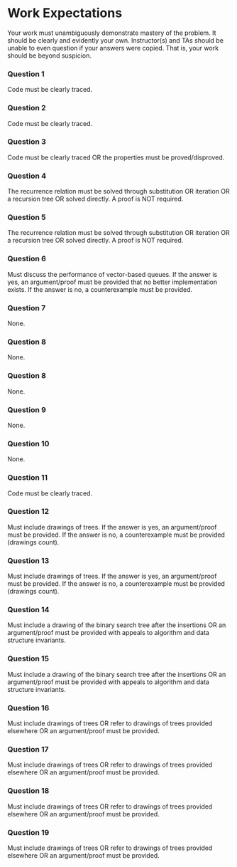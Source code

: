 # Work Expectations
Your work must unambiguously demonstrate mastery of the problem. It should be clearly and evidently your own. Instructor(s) and TAs should be unable to even question if your answers were copied. That is, your work should be beyond suspicion. 
### Question 1
Code must be clearly traced.
### Question 2
Code must be clearly traced.
### Question 3
Code must be clearly traced OR the properties must be proved/disproved.
### Question 4
The recurrence relation must be solved through substitution OR iteration OR a recursion tree OR solved directly. A proof is NOT required.
### Question 5
The recurrence relation must be solved through substitution OR iteration OR a recursion tree OR solved directly. A proof is NOT required.
### Question 6
Must discuss the performance of vector-based queues. If the answer is yes, an argument/proof must be provided that no better implementation exists. If the answer is no, a counterexample must be provided.
### Question 7
None.
### Question 8
None.
### Question 8
None.
### Question 9
None.
### Question 10
None.
### Question 11
Code must be clearly traced.
### Question 12
Must include drawings of trees. If the answer is yes, an argument/proof must be provided. If the answer is no, a counterexample must be provided (drawings count).
### Question 13
Must include drawings of trees. If the answer is yes, an argument/proof must be provided. If the answer is no, a counterexample must be provided (drawings count).
### Question 14
Must include a drawing of the binary search tree after the insertions OR an argument/proof must be provided with appeals to algorithm and data structure invariants. 
### Question 15
Must include a drawing of the binary search tree after the insertions OR an argument/proof must be provided with appeals to algorithm and data structure invariants. 
### Question 16
Must include drawings of trees OR refer to drawings of trees provided elsewhere OR an argument/proof must be provided. 
### Question 17
Must include drawings of trees OR refer to drawings of trees provided elsewhere OR an argument/proof must be provided. 
### Question 18
Must include drawings of trees OR refer to drawings of trees provided elsewhere OR an argument/proof must be provided. 
### Question 19
Must include drawings of trees OR refer to drawings of trees provided elsewhere OR an argument/proof must be provided. 
